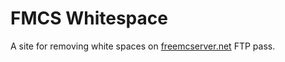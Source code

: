 # FMCS Whitespace

A site for removing white spaces on [freemcserver.net](https://freemcserver.net) FTP pass.